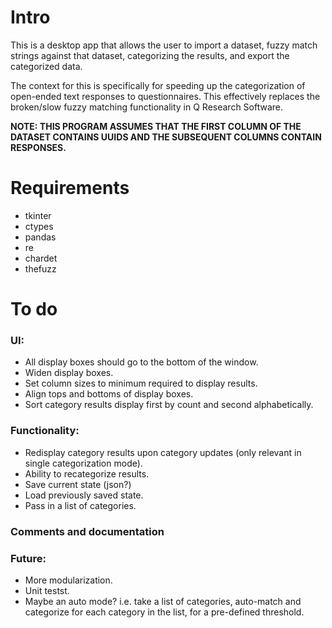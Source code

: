 # Intro
This is a desktop app that allows the user to import a dataset, fuzzy match strings against that dataset, categorizing the results, and export the categorized data.

The context for this is specifically for speeding up the categorization of open-ended text responses to questionnaires. This effectively replaces the broken/slow fuzzy matching functionality in Q Research Software.

**NOTE: THIS PROGRAM ASSUMES THAT THE FIRST COLUMN OF THE DATASET CONTAINS UUIDS AND THE SUBSEQUENT COLUMNS CONTAIN RESPONSES.**

# Requirements
- tkinter
- ctypes
- pandas
- re
- chardet
- thefuzz

# To do
### UI:
- All display boxes should go to the bottom of the window.
- Widen display boxes.
- Set column sizes to minimum required to display results.
- Align tops and bottoms of display boxes.
- Sort category results display first by count and second alphabetically.

### Functionality:
- Redisplay category results upon category updates (only relevant in single categorization mode).
- Ability to recategorize results.
- Save current state (json?)
- Load previously saved state.
- Pass in a list of categories.

### Comments and documentation

### Future:
- More modularization.
- Unit testst.
- Maybe an auto mode? i.e. take a list of categories, auto-match and categorize for each category in the list, for a pre-defined threshold.
